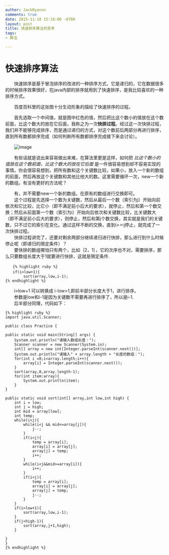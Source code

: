 ```yaml
---
author: JackRyannn
comments: true
date: 2015-11-18 15:18:00 -0700
layout: post
title: 快速排序算法的思考
tags:
- 算法

---
```

快速排序算法
====
　　快速排序是基于冒泡排序的改进的一种排序方式，它是递归的，它在数据很多的时候排序效果很好，在java内部的排序就用到了快速排序，是我比较喜欢的一种排序方式。

　　百度百科里的这张图十分生动形象的描绘了快速排序的过程。

　　首先选取一个中间值，就是图中红色的值，然后把比这个数小的值放在这个数前面，比这个数大的放在它后面，我称之为一次**快排过程**。经过这一次快排过程，我们并不能够完成排序，而是通过递归的方式，对这个数前后两部分再进行排序，直到所有数都排序完成（如何判断所有数都排序完成接下来会讨论）。

　　![image](https://ooo.0o0.ooo/2015/11/18/564c27a0a81d4.gif)


　　有些话就是说出来容易做出来难，在算法里更是这样，如何把 *比这个数小的值放在这个数前面，比这个数大的放在它后面* 是一件很容易想到却不容易实现的事情。你会很容易想到，把所有数和这个关键数比较，如果小，放入一个新的数组的前面，然后再放这个关键数和其他比他大的数。这里需要循环一次，new一个新的数组。有没有更好的方法呢？
　　

　　有，并不需要new一个新的数组。在原有的数组进行交换即可。  
　　这个过程是先选择一个数为关键数，然后从最后一个数（索引为j）开始向前依次和它比较，比它小（即不满足前小后大的要求），就停止，然后和第一个数交换；然后从前面第一个数（索引为i）开始向后依次和关键数比较，比关键数大（即不满足前小后大的要求），则停止，然后和第j个数交换，其实就是我们的关键数，只不过它的索引在变化。通过这样不断的交换，直到i>＝j停止，就完成了一次快排过程。  
　　快排过程讲完了，还要对剩余两部分继续递归进行快排，那么进行到什么时候停止呢（即递归的限定条件）？  
　　要快排的数组哪怕只有两个，比如｛2，1｝，它的次序也不对，需要排序，那么只要数组长度大于1就要进行快排，这就是限定条件.  

	　　{% highlight ruby %}
	　　if(i>low+1){
			sort(array,low,i-1);
	{% endhighlight %}
    
　　i>low+1 可以转换成 i-low>1,即前半部分长度大于1，进行排序。  
　　参数是low和i-1是因为关键数不需要再进行排序了，所以是i-1.  
　　后半部分同理，代码如下：  

	{% highlight ruby %}
	import java.util.Scanner;

	public class Practice {

    public static void main(String[] args) {
        System.out.println("请输入数组长度：");
        Scanner scanner = new Scanner(System.in);
        int[] array = new int[Integer.parseInt(scanner.next())];
        System.out.println("请输入" + array.length + "长度的数组：");
        for(int i =0;i<array.length;i++){
            array[i] = Integer.parseInt(scanner.next());
        }
        sort(array,0,array.length-1);
        for(int item:array){
            System.out.println(item);
        }
    }

    public static void sort(int[] array,int low,int high) {
        int i = low;
        int j = high;
        int mid = array[low];
        int temp;
        while(i<j){
            while(i<j && mid<=array[j]){
                j--;
            }
            if(i<j){
                temp = array[i];
                array[i] = array[j];
                array[j] = temp;
                i++;
            }
            while(i<j&&mid>=array[i]){
                i++;
            }
            if(i<j){
                temp = array[i];
                array[i] = array[j];
                array[j] = temp;
                j--;
            }
        }
        if(i>low+1){
            sort(array,low,i-1);
        }
        if(j<high-1){
            sort(array,j+1,high);
        }

    }
	}
	{% endhighlight %}